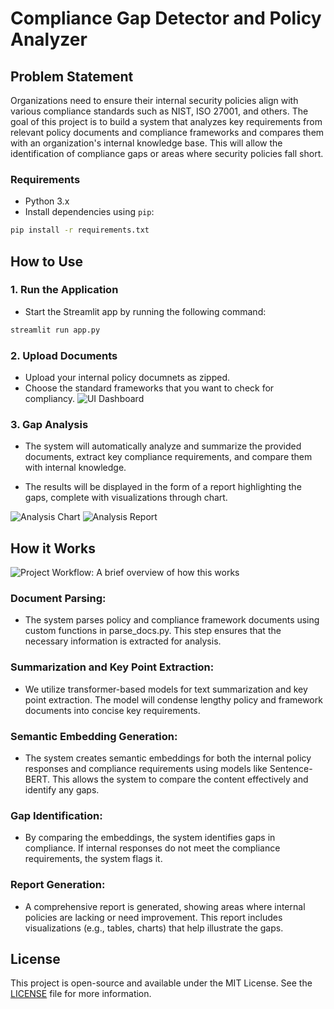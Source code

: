 # Compliance Gap Detector and Policy Analyzer

## Problem Statement

Organizations need to ensure their internal security policies align with various compliance standards such as NIST, ISO 27001, and others. The goal of this project is to build a system that analyzes key requirements from relevant policy documents and compliance frameworks and compares them with an organization's internal knowledge base. This will allow the identification of compliance gaps or areas where security policies fall short.


### Requirements

- Python 3.x
- Install dependencies using `pip`:
  
```bash
pip install -r requirements.txt
```

## How to Use

### 1. Run the Application

- Start the Streamlit app by running the following command:
``` bash
streamlit run app.py
```

### 2. Upload Documents
- Upload your internal policy documnets as zipped.
- Choose the standard frameworks that you want to check for compliancy.
![UI Dashboard](https://scontent.fktm10-1.fna.fbcdn.net/v/t1.15752-9/494356534_650173867838969_4494052158850278101_n.png?stp=dst-png_s843x403&_nc_cat=103&ccb=1-7&_nc_sid=0024fc&_nc_eui2=AeFK7YQAc_G5VhcR7IWanShvVgNIKgo5JxNWA0gqCjknE-w8bXWDaIkAwNracn9ZAEVAZmOU3PeaPRzTsyCLRgtU&_nc_ohc=mURnofoTwJ0Q7kNvwHA5bhD&_nc_oc=AdnxCKUBlwY1ST5Q1QFJA6GE-1ROWrb4OJ44pLPZY2xKPDCuNXhRXCvyKm6XCXxZBB3KEmk3L8SBeP1qfbe7tVXR&_nc_ad=z-m&_nc_cid=0&_nc_zt=23&_nc_ht=scontent.fktm10-1.fna&oh=03_Q7cD2AFL-PXcB0HBQTioFFLLo6XiaUgN_U8y2IYXjo3F3AomGw&oe=683AC05C)

### 3. Gap Analysis
- The system will automatically analyze and summarize the provided documents, extract key compliance requirements, and compare them with internal knowledge.

- The results will be displayed in the form of a report highlighting the gaps, complete with visualizations through chart.

![Analysis Chart](https://scontent.fktm7-1.fna.fbcdn.net/v/t1.15752-9/494577203_1245065073912920_3218624964001755083_n.png?stp=dst-png_p526x395&_nc_cat=100&ccb=1-7&_nc_sid=0024fc&_nc_eui2=AeHJh3E_uG73B00uykSC-nblqyQhhp-5rJOrJCGGn7msk35ZLTjIQBvl1B0W_JybTu7agv7lWiav5T1wz3lrii7Z&_nc_ohc=d9l914dDqHwQ7kNvwF5VJpZ&_nc_oc=AdkzxyNGM0aJfMp29DTX3SDy8z7ViSW5as2i5mNVI-kjH8n3vrhBrt0PD9HbW_pX6UWYKLmuNsimaKWJSNaGzUGz&_nc_ad=z-m&_nc_cid=0&_nc_zt=23&_nc_ht=scontent.fktm7-1.fna&oh=03_Q7cD2AG4Yvl5ZGWDr8jiNxWijjd71iYey0Im4vZyes2e3GE7ig&oe=683AB9EB)
![Analysis Report](https://scontent.fktm7-1.fna.fbcdn.net/v/t1.15752-9/494574985_1847136959398911_5475147670000810093_n.png?stp=dst-png_s960x960&_nc_cat=111&ccb=1-7&_nc_sid=0024fc&_nc_eui2=AeFoBNhQMeWodSqZowfF-iFe0s8323_w8-bSzzfbf_Dz5uZpKk749UjPhf8p1xVGDqZx9qaT0Ju1GT3iVNr4_LV8&_nc_ohc=LbWcwjrAV3AQ7kNvwG-U_eZ&_nc_oc=Adm8-b-AM2jQr7fTM3UxMCue-gxAGctTbnQrKXDLQUZze5j7Y6mRRt79fyPf8SEo3LObN0I3lkkhfcfkMpYLzp37&_nc_ad=z-m&_nc_cid=0&_nc_zt=23&_nc_ht=scontent.fktm7-1.fna&oh=03_Q7cD2AFWSqUjXiwoaew_25ymjUe_fLOvS1A4YLwZa-rg0Jf5Ow&oe=683AB669)

## How it Works
![Project Workflow: A brief overview of how this works](https://cdn.discordapp.com/attachments/1366650782153183252/1367356774012817489/flowchart.png?ex=681449bb&is=6812f83b&hm=1a4c99ead165dc9004a1ff29a0ac4cd0362901c34d948639a24e3184e7b48e8f&format=webp&quality=lossless&width=865&height=649)

### Document Parsing:

- The system parses policy and compliance framework documents using custom functions in parse_docs.py. This step ensures that the necessary information is extracted for analysis.

### Summarization and Key Point Extraction:

- We utilize transformer-based models for text summarization and key point extraction. The model will condense lengthy policy and framework documents into concise key requirements.

### Semantic Embedding Generation:

- The system creates semantic embeddings for both the internal policy responses and compliance requirements using models like Sentence-BERT. This allows the system to compare the content effectively and identify any gaps.

### Gap Identification:

- By comparing the embeddings, the system identifies gaps in compliance. If internal responses do not meet the compliance requirements, the system flags it.

### Report Generation:

- A comprehensive report is generated, showing areas where internal policies are lacking or need improvement. This report includes visualizations (e.g., tables, charts) that help illustrate the gaps.

## License
This project is open-source and available under the MIT License. See the [LICENSE](https://github.com/clerisy47/Compilance_Gap_Detector_and_Policy_Analyzer/blob/main/LICENSE) file for more information.

